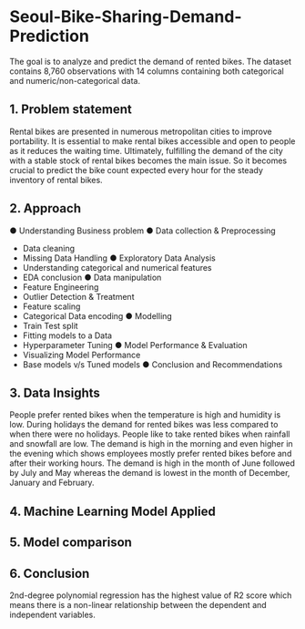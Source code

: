 # Seoul-Bike-Sharing-Demand-Prediction

The goal is to analyze and predict the demand of rented bikes. The dataset contains 8,760 observations with 14 columns containing both categorical and numeric/non-categorical data.

## 1. Problem statement
Rental bikes are presented in numerous metropolitan cities to improve portability. It is essential to make rental bikes accessible and open to people as it reduces the waiting time. Ultimately, fulfilling the demand of the city with a stable stock of rental bikes becomes the main issue. So it becomes crucial to predict the bike count expected every hour for the steady inventory of rental bikes.

## 2. Approach
● Understanding Business problem
● Data collection & Preprocessing
  - Data cleaning
  - Missing Data Handling
● Exploratory Data Analysis
  - Understanding categorical and numerical features
  - EDA conclusion
● Data manipulation
- Feature Engineering
- Outlier Detection & Treatment
- Feature scaling
- Categorical Data encoding
● Modelling
- Train Test split
- Fitting models to a Data
- Hyperparameter Tuning
● Model Performance & Evaluation
- Visualizing Model Performance
- Base models v/s Tuned models
● Conclusion and Recommendations

## 3. Data Insights
People prefer rented bikes when the temperature is high and humidity is low.
During holidays the demand for rented bikes was less compared to when there were no holidays.
People like to take rented bikes when rainfall and snowfall are low.
The demand is high in the morning and even higher in the evening which shows employees mostly prefer rented bikes before and after their working hours.
The demand is high in the month of June followed by July and May whereas the demand is lowest in the month of December, January and February.

## 4. Machine Learning Model Applied

## 5. Model comparison

## 6. Conclusion
2nd-degree polynomial regression has the highest value of R2 score which means there is a non-linear relationship between the dependent and independent variables.
